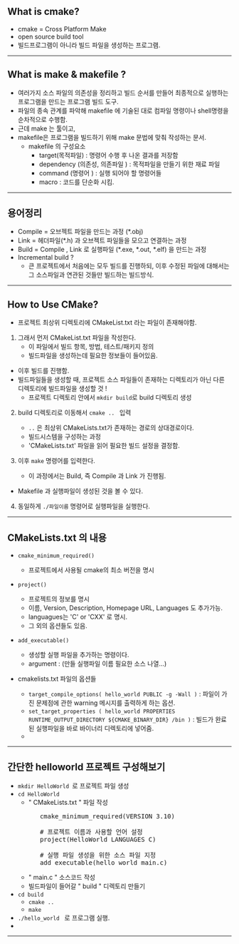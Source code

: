 ## What is cmake? 
* cmake = Cross Platform Make 
* open source build tool
* 빌드프로그램이 아니라 빌드 파일을 생성하는 프로그램.

<hr>

## What is make & makefile ? 

* 여러가지 소스 파일의 의존성을 정리하고 빌드 순서를 만들어 
최종적으로 실행하는 프로그램을 만드는 프로그램 빌드 도구.
* 파일의 종속 관계를 파악해 makefile 에 기술된 대로 컴파일 명령이나 shell명령을 순차적으로 수행함.
* 근데 make 는 툴이고,  
* makefile은 프로그램을 빌드하기 위해 make 문법에 맞춰 작성하는 문서. 
    * makefile 의 구성요소
        * target(목적파일) : 명령어 수행 후 나온 결과를 저장함
        * dependency (의존성, 의존파일 ) : 목적파일을 만들기 위한 재료 파일
        * command (명령어 ) : 실행 되어야 할 명령어들
        * macro : 코드를 단순화 시킴.
<hr>

## 용어정리 

* Compile = 오브젝트 파일을 만드는 과정 (*.obj)
* Link = 헤더파일(*.h) 과 오브젝트 파일들을 모으고 연결하는 과정
* Build = Compile , Link 로 실행파일 (*.exe, *.out, *.elf) 을 만드는 과정
* Incremental build ?
    * 큰 프로젝트에서 처음에는 모두 빌드를 진행하되, 
    이후 수정된 파일에 대해서는 그 소스파일과 연관된 것들만 빌드하는 빌드방식.

<hr>

## How to Use CMake? 

* 프로젝트 최상위 디렉토리에 CMakeList.txt 라는 파일이 존재해야함.
1. 그래서 먼저 CMakeList.txt 파일을 작성한다. 
   * 이 파일에서 빌드 항목, 방법, 테스트/패키지 정의
   * 빌드파일을 생성하는데 필요한 정보들이 들어있음. 

* 이후 빌드를 진행함. 
* 빌드파일들을 생성할 때, 프로젝트 소스 파일들이 존재하는 디렉토리가 아닌 다른 디렉토리에 빌드파일을 생성할 것 !
   * 프로젝트 디렉토리 안에서 ```mkdir build```로 build 디렉토리 생성    

2.  build 디렉토리로 이동해서 ```cmake .. ``` 입력
    * ```..``` 은 최상위 CMakeLists.txt가 존재하는 경로의 상대경로이다.
    * 빌드시스템을 구성하는 과정
    * 'CMakeLists.txt' 파일을 읽어 필요한 빌드 설정을 결정함. 

3. 이후 ```make``` 명령어를 입력한다. 
    * 이 과정에서는 Build, 즉 Compile 과 Link 가 진행됨.
* Makefile 과 실행파일이 생성된 것을 볼 수 있다.

4. 동일하게 ```./파일이름``` 명령어로 실행파일을 실행한다. 

<hr>

## CMakeLists.txt 의 내용

* ```cmake_minimum_required()``` 
    * 프로젝트에서 사용될 cmake의 최소 버전을 명시

* ```project()```
    * 프로젝트의 정보를 명시
    * 이름, Version, Description, Homepage URL, Languages 도 추가가능.
    * languagues는 'C' or 'CXX' 로 명시.
    * 그 외의 옵션들도 있음.

* ```add_executable()```
    * 생성할 실행 파일을 추가하는 명령이다.
    * argument : (만들 실행파일 이름 필요한 소스 나열...)

* cmakelists.txt 파일의 옵션들
    * ```target_compile_options( hello_world PUBLIC -g -Wall )``` : 파일이 가진 문제점에 관한 warning 메시지를 출력하게 하는 옵션.
    * ```set_target_properties ( hello_world PROPERTIES RUNTIME_OUTPUT_DIRECTORY ${CMAKE_BINARY_DIR} /bin )``` : 빌드가 완료된 실행파일을 바로 바이너리 디렉토리에 넣어줌. 
    * 
<hr> 

 ## 간단한 helloworld 프로젝트 구성해보기
 * ```mkdir HelloWorld ```로 프로젝트 파일 생성
 * ```cd HelloWorld ``` 
    * " CMakeLists.txt " 파일 작성 
      <pre>
         cmake_minimum_required(VERSION 3.10)

         # 프로젝트 이름과 사용할 언어 설정
         project(HelloWorld LANGUAGES C)

         # 실행 파일 생성을 위한 소스 파일 지정
         add_executable(hello_world main.c)
      </pre>
    * " main.c " 소스코드 작성
    * 빌드파일이 들어갈 " build " 디렉토리 만들기
* ```cd build ``` 
   * ``` cmake .. ```
   * ``` make ```
* ```./hello_world ``` 로 프로그램 실행.
* 

<hr> 
